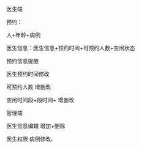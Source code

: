 医生端

预约：

人+年龄+病例

医生信息：医生信息+预约时间+可预约人数+空闲状态

预约信息提醒

医生预约时间修改

可预约人数 增删改

空闲时间段+段时间+ 增删改

管理端

医生信息编辑 增加+删除

医生权限 病例修改、